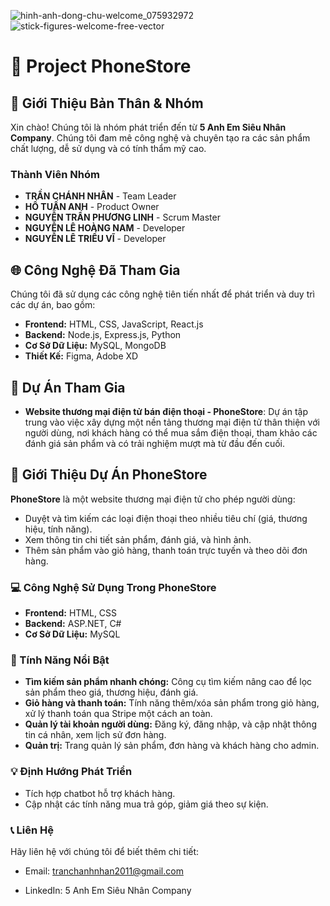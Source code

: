 ![hinh-anh-dong-chu-welcome_075932972](https://github.com/user-attachments/assets/b23e38f5-ec1b-4d9b-9dd1-9e148040ebdc)
![stick-figures-welcome-free-vector](https://github.com/user-attachments/assets/f9fea41c-ea2d-48b8-b3a1-353e532f9cda)
# 📱 Project PhoneStore

## 🧑 Giới Thiệu Bản Thân & Nhóm
Xin chào! Chúng tôi là nhóm phát triển đến từ **5 Anh Em Siêu Nhân Company**. Chúng tôi đam mê công nghệ và chuyên tạo ra các sản phẩm chất lượng, dễ sử dụng và có tính thẩm mỹ cao.

### Thành Viên Nhóm
- **TRẦN CHÁNH NHÂN** - Team Leader
- **HỒ TUẤN ANH** - Product Owner
- **NGUYỄN TRẦN PHƯƠNG LINH** - Scrum Master
- **NGUYỄN LÊ HOÀNG NAM** - Developer
- **NGUYỄN LÊ TRIỀU VĨ** - Developer

## 🌐 Công Nghệ Đã Tham Gia
Chúng tôi đã sử dụng các công nghệ tiên tiến nhất để phát triển và duy trì các dự án, bao gồm:
- **Frontend:** HTML, CSS, JavaScript, React.js
- **Backend:** Node.js, Express.js, Python
- **Cơ Sở Dữ Liệu:** MySQL, MongoDB
- **Thiết Kế:** Figma, Adobe XD

## 📂 Dự Án Tham Gia
- **Website thương mại điện tử bán điện thoại - PhoneStore**: Dự án tập trung vào việc xây dựng một nền tảng thương mại điện tử thân thiện với người dùng, nơi khách hàng có thể mua sắm điện thoại, tham khảo các đánh giá sản phẩm và có trải nghiệm mượt mà từ đầu đến cuối.

## 📱 Giới Thiệu Dự Án PhoneStore

**PhoneStore** là một website thương mại điện tử cho phép người dùng:
- Duyệt và tìm kiếm các loại điện thoại theo nhiều tiêu chí (giá, thương hiệu, tính năng).
- Xem thông tin chi tiết sản phẩm, đánh giá, và hình ảnh.
- Thêm sản phẩm vào giỏ hàng, thanh toán trực tuyến và theo dõi đơn hàng.

### 💻 Công Nghệ Sử Dụng Trong PhoneStore
- **Frontend:** HTML, CSS
- **Backend:** ASP.NET, C#
- **Cơ Sở Dữ Liệu:** MySQL

### 🚀 Tính Năng Nổi Bật
- **Tìm kiếm sản phẩm nhanh chóng:** Công cụ tìm kiếm nâng cao để lọc sản phẩm theo giá, thương hiệu, đánh giá.
- **Giỏ hàng và thanh toán:** Tính năng thêm/xóa sản phẩm trong giỏ hàng, xử lý thanh toán qua Stripe một cách an toàn.
- **Quản lý tài khoản người dùng:** Đăng ký, đăng nhập, và cập nhật thông tin cá nhân, xem lịch sử đơn hàng.
- **Quản trị:** Trang quản lý sản phẩm, đơn hàng và khách hàng cho admin.

### 💡 Định Hướng Phát Triển
- Tích hợp chatbot hỗ trợ khách hàng.
- Cập nhật các tính năng mua trả góp, giảm giá theo sự kiện.

### 📞 Liên Hệ
Hãy liên hệ với chúng tôi để biết thêm chi tiết:

- Email: tranchanhnhan2011@gmail.com

- LinkedIn: 5 Anh Em Siêu Nhân Company
